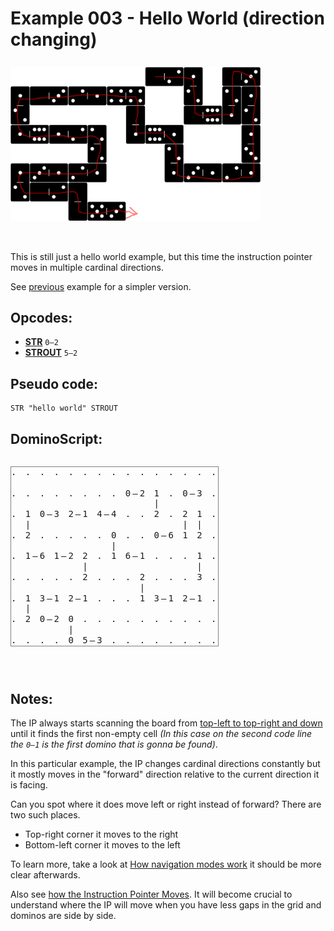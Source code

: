 Example 003 - Hello World (direction changing)
=======================================

<img style="margin: 0.5rem 0 2rem;" src="../docs/example-003-flow.png" alt="Dominos" width="400">

This is still just a hello world example, but this time the instruction pointer moves in multiple cardinal directions.

See [previous](002_hello_world_commented.md) example for a simpler version.

## Opcodes:
- [**STR**](../readme.md#str) `0—2`
- [**STROUT**](../readme.md#strout) `5—2`

## Pseudo code: 
```
STR "hello world" STROUT
```

## DominoScript:

<pre class="ds">
. . . . . . . . . . . . . . .
                             
. . . . . . . . 0—2 1 . 0—3 .
                    |        
. 1 0—3 2—1 4—4 . . 2 . 2 1 .
  |                     | |  
. 2 . . . . . 0 . . 0—6 1 2 .
              |              
. 1—6 1—2 2 . 1 6—1 . . . 1 .
          |               |  
. . . . . 2 . . . 2 . . . 3 .
                  |          
. 1 3—1 2—1 . . . 1 3—1 2—1 .
  |                          
. 2 0—2 0 . . . . . . . . . .
        |                    
. . . . 0 5—3 . . . . . . . .
</pre>



## Notes:


The IP always starts scanning the board from <ins>top-left to top-right and down</ins> until it finds the first non-empty cell *(In this case on the second code line the `0—1` is the first domino that is gonna be found)*.

In this particular example, the IP changes cardinal directions constantly but it mostly moves in the "forward" direction relative to the current direction it is facing.

Can you spot where it does move left or right instead of forward? There are two such places.
- Top-right corner it moves to the right
- Bottom-left corner it moves to the left

To learn more, take a look at [How navigation modes work](../readme.md#how-navigation-modes-work) it should be more clear afterwards.


Also see [how the Instruction Pointer Moves](../readme.md#how-the-instruction-pointer-moves). It will become crucial to understand where the IP will move when you have less gaps in the grid and dominos are side by side.

<style>
  .ds {position: relative;line-height: 1.2;letter-spacing: 3px;border: 1px solid gray;margin-bottom: 2.5rem;display: inline-block;}
</style>
